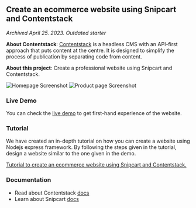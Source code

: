 ## Create an ecommerce website using Snipcart and Contentstack

*Archived April 25. 2023. Outdated starter*

**About Contentstack**: [Contentstack](https://www.contentstack.com/) is a headless CMS with an API-first approach that puts content at the centre. It is designed to simplify the process of publication by separating code from content.

**About this project**: Create a professional website using Snipcart and Contentstack.

![Homepage Screenshot](./sample-homepage-screenshot.png?raw=true "Homepage screenshot")
![Product page Screenshot](./sample-product-screenshot.png?raw=true "Product page screenshot")

### Live Demo
You can check the [live demo](https://contentstack-snipcart-integration.now.sh/) to get first-hand experience of the website.

### Tutorial
We have created an in-depth tutorial on how you can create a website using Nodejs express framework. By following the steps given in the tutorial, design a website similar to the one given in the demo.

[Tutorial to create an ecommerce website using Snipcart and Contentstack.](https://www.contentstack.com/docs/example-apps/build-an-ecommerce-website-using-snipcart-and-contentstack)
### Documentation
* Read about Contentstack [docs](https://www.contentstack.com/docs/)
* Learn about Snipcart [docs](https://docs.snipcart.com/)
